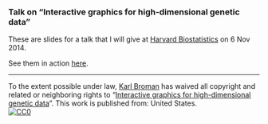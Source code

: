 ### Talk on &ldquo;Interactive graphics for high-dimensional genetic data&rdquo;

These are slides for a talk that I will give at
[Harvard Biostatistics](http://www.hsph.harvard.edu/biostatistics/) on 6 Nov 2014.

See them in action [here](https://www.biostat.wisc.edu/~kbroman/presentations/InteractiveGraphs4/).

---

To the extent possible under law,
[Karl Broman](http://github.com/kbroman)
has waived all copyright and related or neighboring rights to
&ldquo;[Interactive graphics for high-dimensional genetic data](http://github.com/kbroman/Talk_BioVis)&rdquo;.
This work is published from: United States.
<br/>
[![CC0](http://i.creativecommons.org/p/zero/1.0/88x31.png)](http://creativecommons.org/publicdomain/zero/1.0/)
